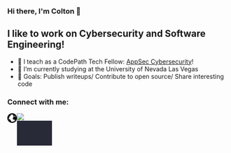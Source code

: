 ### Hi there, I'm Colton 👋 

## I like to work on Cybersecurity and Software Engineering!

- 🔭 I teach as a CodePath Tech Fellow: [AppSec Cybersecurity][course]!
- 🌱 I’m currently studying at the University of Nevada Las Vegas
- 🥅 Goals: Publish writeups/ Contribute to open source/ Share interesting code

### Connect with me:

[<img align="left" width="22px" src="https://raw.githubusercontent.com/iconic/open-iconic/master/svg/globe.svg" />][website]
[<img align="left" width="22px" src="https://cdn.jsdelivr.net/npm/simple-icons@v3/icons/linkedin.svg" />][linkedin]

<br />

<img width="80px" src="https://github.com/colton-gabertan/colton-gabertan/blob/main/My-img8bit-com-Effect.gif">

[website]: https://gabertan-colton.medium.com/
[course]: https://courses.codepath.org/snippets/cybersecurity_university/syllabus_10week
[linkedin]: https://www.linkedin.com/in/colton-gabertan-463836209/
